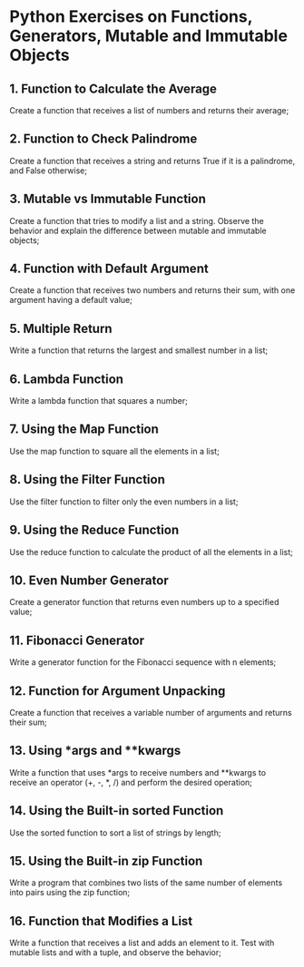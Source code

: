# Python Exercises on Functions, Generators, Mutable and Immutable Objects

## 1. Function to Calculate the Average
Create a function that receives a list of numbers and returns their average;

## 2. Function to Check Palindrome
Create a function that receives a string and returns True if it is a palindrome, and False otherwise;

## 3. Mutable vs Immutable Function
Create a function that tries to modify a list and a string. Observe the behavior and explain the difference between mutable and immutable objects;

## 4. Function with Default Argument
Create a function that receives two numbers and returns their sum, with one argument having a default value;

## 5. Multiple Return
Write a function that returns the largest and smallest number in a list;

## 6. Lambda Function
Write a lambda function that squares a number;

## 7. Using the Map Function
Use the map function to square all the elements in a list;

## 8. Using the Filter Function
Use the filter function to filter only the even numbers in a list;

## 9. Using the Reduce Function
Use the reduce function to calculate the product of all the elements in a list;

## 10. Even Number Generator
Create a generator function that returns even numbers up to a specified value;

## 11. Fibonacci Generator
Write a generator function for the Fibonacci sequence with n elements;

## 12. Function for Argument Unpacking
Create a function that receives a variable number of arguments and returns their sum;

## 13. Using *args and **kwargs
Write a function that uses *args to receive numbers and **kwargs to receive an operator (+, -, *, /) and perform the desired operation;

## 14. Using the Built-in sorted Function
Use the sorted function to sort a list of strings by length;

## 15. Using the Built-in zip Function
Write a program that combines two lists of the same number of elements into pairs using the zip function;

## 16. Function that Modifies a List
Write a function that receives a list and adds an element to it. Test with mutable lists and with a tuple, and observe the behavior;
